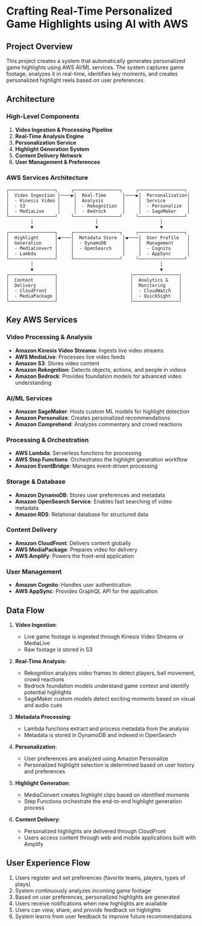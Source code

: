 # Crafting Real-Time Personalized Game Highlights using AI with AWS

## Project Overview
This project creates a system that automatically generates personalized game highlights using AWS AI/ML services. The system captures game footage, analyzes it in real-time, identifies key moments, and creates personalized highlight reels based on user preferences.

## Architecture

### High-Level Components
1. **Video Ingestion & Processing Pipeline**
2. **Real-Time Analysis Engine**
3. **Personalization Service**
4. **Highlight Generation System**
5. **Content Delivery Network**
6. **User Management & Preferences**

### AWS Services Architecture

```
┌─────────────────┐     ┌─────────────────┐     ┌─────────────────┐
│  Video Ingestion │────▶│  Real-Time      │────▶│  Personalization│
│  - Kinesis Video │     │  Analysis       │     │  Service        │
│  - S3            │     │  - Rekognition  │     │  - Personalize  │
│  - MediaLive     │     │  - Bedrock      │     │  - SageMaker    │
└─────────────────┘     └─────────────────┘     └─────────────────┘
         │                       │                       │
         ▼                       ▼                       ▼
┌─────────────────┐     ┌─────────────────┐     ┌─────────────────┐
│  Highlight      │◀────│  Metadata Store  │◀────│  User Profile   │
│  Generation     │     │  - DynamoDB      │     │  Management     │
│  - MediaConvert │     │  - OpenSearch    │     │  - Cognito      │
│  - Lambda       │     │                  │     │  - AppSync      │
└─────────────────┘     └─────────────────┘     └─────────────────┘
         │                                               │
         ▼                                               ▼
┌─────────────────┐                           ┌─────────────────┐
│  Content        │                           │  Analytics &    │
│  Delivery       │                           │  Monitoring     │
│  - CloudFront   │                           │  - CloudWatch   │
│  - MediaPackage │                           │  - QuickSight   │
└─────────────────┘                           └─────────────────┘
```

## Key AWS Services

### Video Processing & Analysis
- **Amazon Kinesis Video Streams**: Ingests live video streams
- **AWS MediaLive**: Processes live video feeds
- **Amazon S3**: Stores video content
- **Amazon Rekognition**: Detects objects, actions, and people in videos
- **Amazon Bedrock**: Provides foundation models for advanced video understanding

### AI/ML Services
- **Amazon SageMaker**: Hosts custom ML models for highlight detection
- **Amazon Personalize**: Creates personalized recommendations
- **Amazon Comprehend**: Analyzes commentary and crowd reactions

### Processing & Orchestration
- **AWS Lambda**: Serverless functions for processing
- **AWS Step Functions**: Orchestrates the highlight generation workflow
- **Amazon EventBridge**: Manages event-driven processing

### Storage & Database
- **Amazon DynamoDB**: Stores user preferences and metadata
- **Amazon OpenSearch Service**: Enables fast searching of video metadata
- **Amazon RDS**: Relational database for structured data

### Content Delivery
- **Amazon CloudFront**: Delivers content globally
- **AWS MediaPackage**: Prepares video for delivery
- **AWS Amplify**: Powers the front-end application

### User Management
- **Amazon Cognito**: Handles user authentication
- **AWS AppSync**: Provides GraphQL API for the application

## Data Flow

1. **Video Ingestion**:
   - Live game footage is ingested through Kinesis Video Streams or MediaLive
   - Raw footage is stored in S3

2. **Real-Time Analysis**:
   - Rekognition analyzes video frames to detect players, ball movement, crowd reactions
   - Bedrock foundation models understand game context and identify potential highlights
   - SageMaker custom models detect exciting moments based on visual and audio cues

3. **Metadata Processing**:
   - Lambda functions extract and process metadata from the analysis
   - Metadata is stored in DynamoDB and indexed in OpenSearch

4. **Personalization**:
   - User preferences are analyzed using Amazon Personalize
   - Personalized highlight selection is determined based on user history and preferences

5. **Highlight Generation**:
   - MediaConvert creates highlight clips based on identified moments
   - Step Functions orchestrate the end-to-end highlight generation process

6. **Content Delivery**:
   - Personalized highlights are delivered through CloudFront
   - Users access content through web and mobile applications built with Amplify

## User Experience Flow

1. Users register and set preferences (favorite teams, players, types of plays)
2. System continuously analyzes incoming game footage
3. Based on user preferences, personalized highlights are generated
4. Users receive notifications when new highlights are available
5. Users can view, share, and provide feedback on highlights
6. System learns from user feedback to improve future recommendations